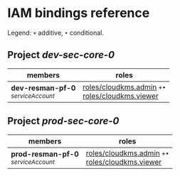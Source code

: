# IAM bindings reference

Legend: <code>+</code> additive, <code>•</code> conditional.

## Project <i>dev-sec-core-0</i>

| members | roles |
|---|---|
|<b>dev-resman-pf-0</b><br><small><i>serviceAccount</i></small>|[roles/cloudkms.admin](https://cloud.google.com/iam/docs/understanding-roles#cloudkms.admin) <code>+</code><code>•</code><br>[roles/cloudkms.viewer](https://cloud.google.com/iam/docs/understanding-roles#cloudkms.viewer) |

## Project <i>prod-sec-core-0</i>

| members | roles |
|---|---|
|<b>prod-resman-pf-0</b><br><small><i>serviceAccount</i></small>|[roles/cloudkms.admin](https://cloud.google.com/iam/docs/understanding-roles#cloudkms.admin) <code>+</code><code>•</code><br>[roles/cloudkms.viewer](https://cloud.google.com/iam/docs/understanding-roles#cloudkms.viewer) |
